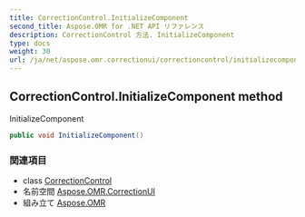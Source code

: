 ```yaml
---
title: CorrectionControl.InitializeComponent
second_title: Aspose.OMR for .NET API リファレンス
description: CorrectionControl 方法. InitializeComponent
type: docs
weight: 30
url: /ja/net/aspose.omr.correctionui/correctioncontrol/initializecomponent/
---
```

## CorrectionControl.InitializeComponent method

InitializeComponent

```csharp
public void InitializeComponent()
```

### 関連項目

* class [CorrectionControl](../)
* 名前空間 [Aspose.OMR.CorrectionUI](../../correctioncontrol/)
* 組み立て [Aspose.OMR](../../../)


